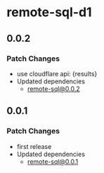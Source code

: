 # remote-sql-d1

## 0.0.2

### Patch Changes

- use cloudflare api: {results}
- Updated dependencies
  - remote-sql@0.0.2

## 0.0.1

### Patch Changes

- first release
- Updated dependencies
  - remote-sql@0.0.1
